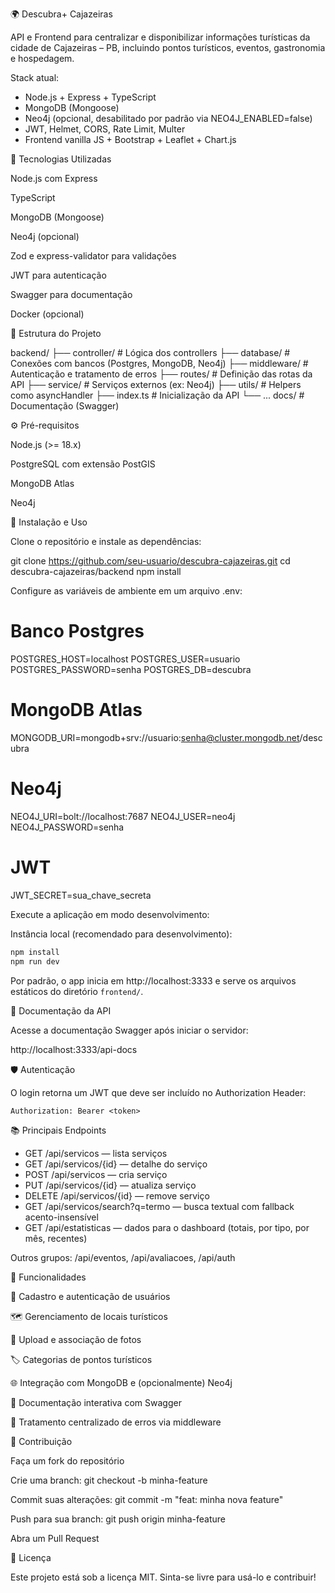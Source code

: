 🌍 Descubra+ Cajazeiras

API e Frontend para centralizar e disponibilizar informações turísticas da cidade de Cajazeiras – PB, incluindo pontos turísticos, eventos, gastronomia e hospedagem.

Stack atual:
- Node.js + Express + TypeScript
- MongoDB (Mongoose)
- Neo4j (opcional, desabilitado por padrão via NEO4J_ENABLED=false)
- JWT, Helmet, CORS, Rate Limit, Multer
- Frontend vanilla JS + Bootstrap + Leaflet + Chart.js

🚀 Tecnologias Utilizadas

Node.js com Express

TypeScript

MongoDB (Mongoose)

Neo4j (opcional)

Zod e express-validator para validações

JWT para autenticação

Swagger para documentação

Docker (opcional)

📂 Estrutura do Projeto

backend/
 ├── controller/      # Lógica dos controllers
 ├── database/        # Conexões com bancos (Postgres, MongoDB, Neo4j)
 ├── middleware/      # Autenticação e tratamento de erros
 ├── routes/          # Definição das rotas da API
 ├── service/         # Serviços externos (ex: Neo4j)
 ├── utils/           # Helpers como asyncHandler
 ├── index.ts         # Inicialização da API
 └── ...
docs/                 # Documentação (Swagger)

⚙️ Pré-requisitos

Node.js (>= 18.x)

PostgreSQL com extensão PostGIS

MongoDB Atlas

Neo4j

🔧 Instalação e Uso

Clone o repositório e instale as dependências:

git clone https://github.com/seu-usuario/descubra-cajazeiras.git
cd descubra-cajazeiras/backend
npm install


Configure as variáveis de ambiente em um arquivo .env:

# Banco Postgres
POSTGRES_HOST=localhost
POSTGRES_USER=usuario
POSTGRES_PASSWORD=senha
POSTGRES_DB=descubra

# MongoDB Atlas
MONGODB_URI=mongodb+srv://usuario:senha@cluster.mongodb.net/descubra

# Neo4j
NEO4J_URI=bolt://localhost:7687
NEO4J_USER=neo4j
NEO4J_PASSWORD=senha

# JWT
JWT_SECRET=sua_chave_secreta


Execute a aplicação em modo desenvolvimento:

Instância local (recomendado para desenvolvimento):

```powershell
npm install
npm run dev
```

Por padrão, o app inicia em http://localhost:3333 e serve os arquivos estáticos do diretório `frontend/`.

📖 Documentação da API

Acesse a documentação Swagger após iniciar o servidor:

http://localhost:3333/api-docs

🛡️ Autenticação

O login retorna um JWT que deve ser incluído no Authorization Header:

```
Authorization: Bearer <token>
```

📚 Principais Endpoints

- GET /api/servicos — lista serviços
- GET /api/servicos/{id} — detalhe do serviço
- POST /api/servicos — cria serviço
- PUT /api/servicos/{id} — atualiza serviço
- DELETE /api/servicos/{id} — remove serviço
- GET /api/servicos/search?q=termo — busca textual com fallback acento-insensível
- GET /api/estatisticas — dados para o dashboard (totais, por tipo, por mês, recentes)

Outros grupos: /api/eventos, /api/avaliacoes, /api/auth

📌 Funcionalidades

🔑 Cadastro e autenticação de usuários

🗺️ Gerenciamento de locais turísticos

📸 Upload e associação de fotos

🏷️ Categorias de pontos turísticos

🌐 Integração com MongoDB e (opcionalmente) Neo4j

📑 Documentação interativa com Swagger

🚨 Tratamento centralizado de erros via middleware

🤝 Contribuição

Faça um fork do repositório

Crie uma branch: git checkout -b minha-feature

Commit suas alterações: git commit -m "feat: minha nova feature"

Push para sua branch: git push origin minha-feature

Abra um Pull Request

📜 Licença

Este projeto está sob a licença MIT.
Sinta-se livre para usá-lo e contribuir!